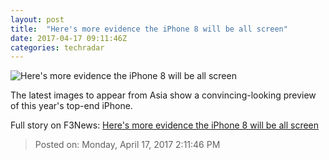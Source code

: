 ```yaml
---
layout: post
title:  "Here's more evidence the iPhone 8 will be all screen"
date: 2017-04-17 09:11:46Z
categories: techradar
---
```


![Here's more evidence the iPhone 8 will be all screen](http://cdn.mos.cms.futurecdn.net/wmseM36ZMJaThW7FWNLaTL-1200-80.jpg)

The latest images to appear from Asia show a convincing-looking preview of this year's top-end iPhone.


Full story on F3News: [Here's more evidence the iPhone 8 will be all screen](http://www.f3nws.com/n/sFPFvB)

> Posted on: Monday, April 17, 2017 2:11:46 PM
